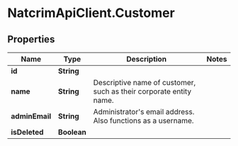 # NatcrimApiClient.Customer

## Properties

Name | Type | Description | Notes
------------ | ------------- | ------------- | -------------
**id** | **String** |  | 
**name** | **String** | Descriptive name of customer, such as their corporate entity name. | 
**adminEmail** | **String** | Administrator&#39;s email address. Also functions as a username. | 
**isDeleted** | **Boolean** |  | 


